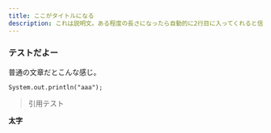 ```yaml
---
title: ここがタイトルになる
description: これは説明文。ある程度の長さになったら自動的に2行目に入ってくれると信じてこれを書いています。お願いしますよ こんにちはこんにちはこんにちはこんにちはこんにちはこんにちはこんにちはこんにちはこんにちはこんにちはこんにちはこんにちはこんにちはこんにちはこんにちはこんにちはこんにちはこんにちはこんにちはこんにちはこんにちはこんにちはこんにちはこんにちはこんにちはこんにちはこんにちはこんにちはこんにちはこんにちはこんにちはこんにちはこんにちはこんにちはこんにちはこんにちはこんにちはこんにちはこんにちはこんにちはこんにちはこんにちはこんにちはこんにちはこんにちは
---
```


### テストだよー

普通の文章だとこんな感じ。

```
System.out.println("aaa");
```

> 引用テスト

**太字**

